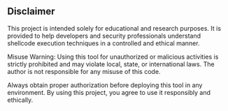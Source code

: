 ## Disclaimer

This project is intended solely for educational and research purposes. It is provided to help developers and security professionals understand shellcode execution techniques in a controlled and ethical manner.

Misuse Warning:
Using this tool for unauthorized or malicious activities is strictly prohibited and may violate local, state, or international laws. The author is not responsible for any misuse of this code.

Always obtain proper authorization before deploying this tool in any environment. By using this project, you agree to use it responsibly and ethically.
